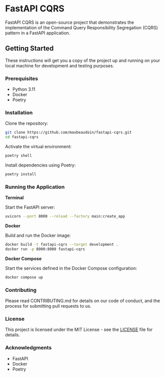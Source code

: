 # FastAPI CQRS

FastAPI CQRS is an open-source project that demonstrates the implementation of the Command Query Responsibility Segregation (CQRS) pattern in a FastAPI application.

## Getting Started

These instructions will get you a copy of the project up and running on your local machine for development and testing purposes.

### Prerequisites

- Python 3.11
- Docker
- Poetry

### Installation

Clone the repository:

```bash
git clone https://github.com/maxbeaudoin/fastapi-cqrs.git
cd fastapi-cqrs

```
Activate the virtual environment:

```bash
poetry shell
```

Install dependencies using Poetry:
```bash
poetry install
```

### Running the Application

**Terminal**

Start the FastAPI server:
```bash
uvicorn --port 8000 --reload --factory main:create_app
```

**Docker**

Build and run the Docker image:
```bash
docker build -t fastapi-cqrs --target development .
docker run -p 8000:8000 fastapi-cqrs
```

**Docker Compose**

Start the services defined in the Docker Compose configuration:
```bash
docker compose up
```

### Contributing
Please read CONTRIBUTING.md for details on our code of conduct, and the process for submitting pull requests to us.

### License
This project is licensed under the MIT License - see the [LICENSE](LICENSE) file for details.

### Acknowledgments
- FastAPI
- Docker
- Poetry
